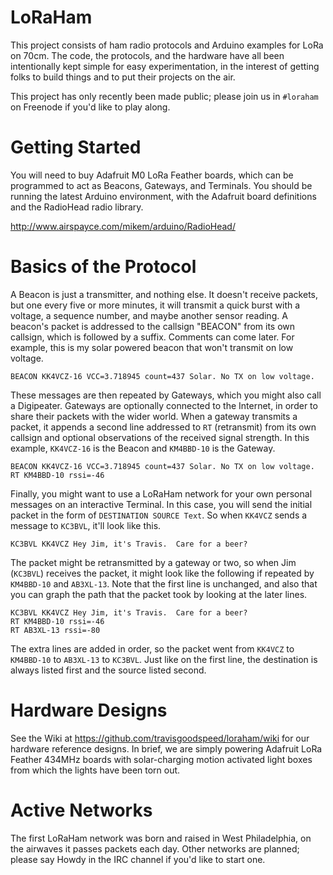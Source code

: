 # LoRaHam

This project consists of ham radio protocols and Arduino examples for
LoRa on 70cm.  The code, the protocols, and the hardware have all been
intentionally kept simple for easy experimentation, in the interest of
getting folks to build things and to put their projects on the air.

This project has only recently been made public; please join us in
`#loraham` on Freenode if you'd like to play along.

# Getting Started

You will need to buy Adafruit M0 LoRa Feather boards, which can be
programmed to act as Beacons, Gateways, and Terminals.  You should be
running the latest Arduino environment, with the Adafruit board
definitions and the RadioHead radio library.

http://www.airspayce.com/mikem/arduino/RadioHead/

# Basics of the Protocol

A Beacon is just a transmitter, and nothing else.  It doesn't receive
packets, but one every five or more minutes, it will transmit a quick
burst with a voltage, a sequence number, and maybe another sensor
reading.  A beacon's packet is addressed to the callsign "BEACON" from
its own callsign, which is followed by a suffix.  Comments can come
later.  For example, this is my solar powered beacon that won't
transmit on low voltage.

```
BEACON KK4VCZ-16 VCC=3.718945 count=437 Solar. No TX on low voltage.
```

These messages are then repeated by Gateways, which you might also
call a Digipeater.  Gateways are optionally connected to the Internet,
in order to share their packets with the wider world.  When a gateway
transmits a packet, it appends a second line addressed to `RT`
(retransmit) from its own callsign and optional observations of the
received signal strength.  In this example, `KK4VCZ-16` is the Beacon
and `KM4BBD-10` is the Gateway.

```
BEACON KK4VCZ-16 VCC=3.718945 count=437 Solar. No TX on low voltage.
RT KM4BBD-10 rssi=-46
```

Finally, you might want to use a LoRaHam network for your own personal
messages on an interactive Terminal.  In this case, you will send the
initial packet in the form of ``DESTINATION SOURCE Text``.  So when
`KK4VCZ` sends a message to `KC3BVL`, it'll look like this.

```
KC3BVL KK4VCZ Hey Jim, it's Travis.  Care for a beer?
```

The packet might be retransmitted by a gateway or two, so when Jim
(`KC3BVL`) receives the packet, it might look like the following if
repeated by `KM4BBD-10` and `AB3XL-13`.  Note that the first line is
unchanged, and also that you can graph the path that the packet took
by looking at the later lines.

```
KC3BVL KK4VCZ Hey Jim, it's Travis.  Care for a beer?
RT KM4BBD-10 rssi=-46
RT AB3XL-13 rssi=-80
```

The extra lines are added in order, so the packet went from `KK4VCZ`
to `KM4BBD-10` to `AB3XL-13` to `KC3BVL`.  Just like on the first
line, the destination is always listed first and the source listed
second.


# Hardware Designs

See the Wiki at https://github.com/travisgoodspeed/loraham/wiki for
our hardware reference designs.  In brief, we are simply powering
Adafruit LoRa Feather 434MHz boards with solar-charging motion
activated light boxes from which the lights have been torn out.

# Active Networks

The first LoRaHam network was born and raised in West Philadelphia, on
the airwaves it passes packets each day.  Other networks are planned;
please say Howdy in the IRC channel if you'd like to start one.
